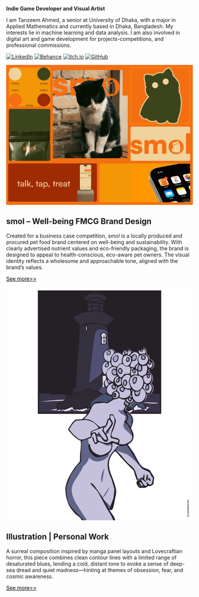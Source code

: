 **Indie Game Developer and Visual Artist**

I am Tanzeem Ahmed, a senior at University of Dhaka, with a major in Applied
Mathematics and currently based in Dhaka, Bangladesh. My interests lie in machine
learning and data analysis. I am also involved in digital art and game development for
projects-competitions, and professional commissions.

[![LinkedIn](https://custom-icon-badges.demolab.com/badge/LinkedIn-000000?style=for-the-badge&logo=linkedin-white&logoColor=white)](https://www.linkedin.com/in/tanzeemsakib/)
[![Behance](https://img.shields.io/badge/-Behance-000000?style=for-the-badge&logo=behance&logoColor=white)](https://www.behance.net/tanzeemsakib)
[![itch.io](https://img.shields.io/badge/-itch.io-000000?style=for-the-badge&logo=itch.io&logoColor=white)](https://tanzeem-ahmed-sakib.itch.io/)
[![GitHub](https://img.shields.io/badge/-GitHub-000000?style=for-the-badge&logo=github&logoColor=white)](https://github.com/tanzeemsakib)

![SMOL MOODBOARD](assets/smol-moodboard.gif)

## smol – Well-being FMCG Brand Design

Created for a business case competition, _smol_ is a locally produced and procured pet food brand centered on well-being and sustainability. With clearly advertised nutrient values and eco-friendly packaging, the brand is designed to appeal to health-conscious, eco-aware pet owners. The visual identity reflects a wholesome and approachable tone, aligned with the brand’s values.

<a href="https://www.behance.net/tanzeemsakib" style="color: black; text-decoration: underline;">See more&gt;&gt;</a>

![LOVECRAFTIAN ILLUSTRATION](assets/lovecraftian-illustration.png)

## Illustration | Personal Work

A surreal composition inspired by manga panel layouts and Lovecraftian horror, this piece combines clean contour lines with a limited range of desaturated blues, lending a cold, distant tone to evoke a sense of deep-sea dread and quiet madness—hinting at themes of obsession, fear, and cosmic awareness.

<a href="https://www.behance.net/tanzeemsakib" style="color: black; text-decoration: underline;">See more&gt;&gt;</a>
